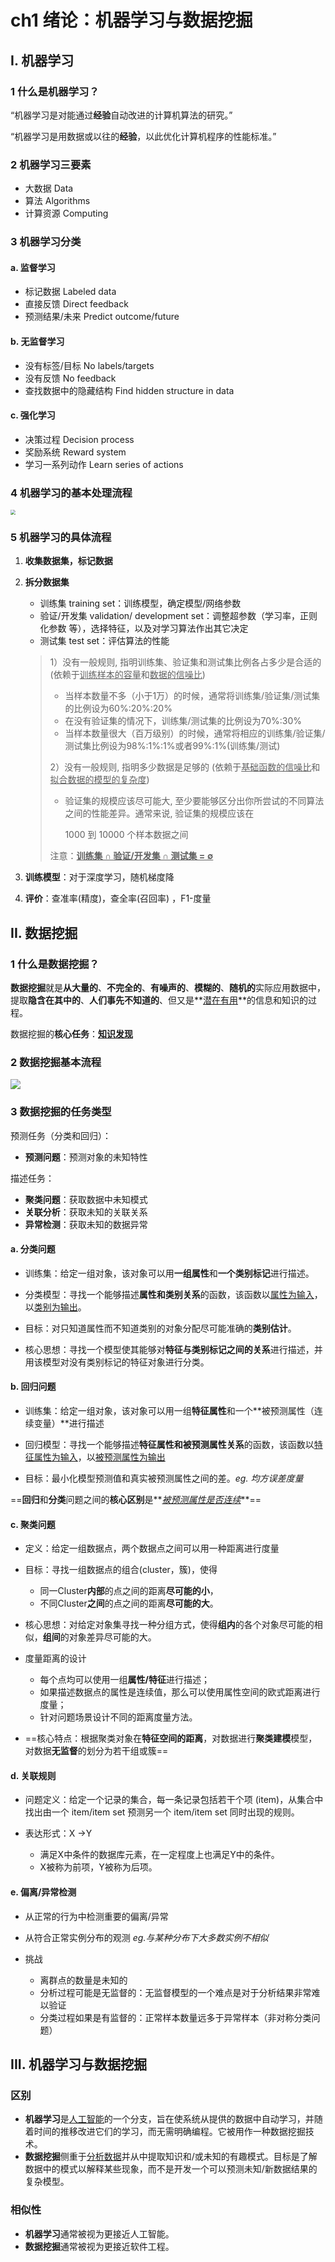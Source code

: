 # ch1 绪论：机器学习与数据挖掘





##  I. 机器学习

### 1 什么是机器学习？

“机器学习是对能通过**经验**自动改进的计算机算法的研究。”

“机器学习是用数据或以往的**经验**，以此优化计算机程序的性能标准。”



### 2 机器学习三要素

- 大数据 Data
- 算法 Algorithms
- 计算资源 Computing



### 3 机器学习分类

#### a. 监督学习

- 标记数据 Labeled data
- 直接反馈 Direct feedback
- 预测结果/未来 Predict outcome/future

#### b. 无监督学习

- 没有标签/目标 No labels/targets
- 没有反馈 No feedback
- 查找数据中的隐藏结构 Find hidden structure in data

#### c. 强化学习

- 决策过程 Decision process
- 奖励系统 Reward system
- 学习一系列动作 Learn series of actions



### 4 机器学习的基本处理流程

<img src="https://raw.githubusercontent.com/abecedarian007/picgo_images/master/img/20240526173651.png" style="zoom: 50%;" />



### 5 机器学习的具体流程

1. **收集数据集，标记数据**

2. **拆分数据集**

   - 训练集 training set：训练模型，确定模型/网络参数
   - 验证/开发集 validation/ development set：调整超参数（学习率，正则化参数 等），选择特征，以及对学习算法作出其它决定
   - 测试集 test set：评估算法的性能

   > 1）没有一般规则, 指明训练集、验证集和测试集比例各占多少是合适的 (依赖于<u>训练样本的容量</u>和<u>数据的信噪比</u>)
   >
   > - 当样本数量不多（小于1万）的时候，通常将训练集/验证集/测试集的比例设为60%:20%:20%
   > - 在没有验证集的情况下，训练集/测试集的比例设为70%:30%
   > - 当样本数量很大（百万级别）的时候，通常将相应的训练集/验证集/测试集比例设为98%:1%:1%或者99%:1%(训练集/测试)
   >
   > 2）没有一般规则, 指明多少数据是足够的 (依赖于<u>基础函数的信噪比</u>和<u>拟合数据的模型的复杂度</u>)
   >
   > - 验证集的规模应该尽可能大, 至少要能够区分出你所尝试的不同算法之间的性能差异。通常来说, 验证集的规模应该在
   >
   >   1000 到 10000 个样本数据之间
   >
   > 注意：**<u>训练集 ∩ 验证/开发集 ∩ 测试集 = ∅</u>**

3. **训练模型**：对于深度学习，随机梯度降

4. **评价**：查准率(精度)，查全率(召回率) ，F1-度量







## II. 数据挖掘

### 1 什么是数据挖掘？

 **数据挖掘**就是**从大量的**、**不完全的**、**有噪声的**、**模糊的**、**随机的**实际应用数据中，提取**隐含在其中的**、**人们事先不知道的**、但又是**<u>潜在有用</u>**的信息和知识的过程。

数据挖掘的**核心任务**：<u>**知识发现**</u>



### 2 数据挖掘基本流程

![](https://raw.githubusercontent.com/abecedarian007/picgo_images/master/img/20240526230120.png)



### 3 数据挖掘的任务类型

预测任务（分类和回归）：

- **预测问题**：预测对象的未知特性

描述任务：

- **聚类问题**：获取数据中未知模式
- **关联分析**：获取未知的关联关系
- **异常检测**：获取未知的数据异常

#### a. 分类问题

- 训练集：给定一组对象，该对象可以用**一组属性**和**一个类别标记**进行描述。

- 分类模型：寻找一个能够描述**属性和类别关系**的函数，该函数以<u>属性为输入</u>，以<u>类别为输出</u>。

- 目标：对只知道属性而不知道类别的对象分配尽可能准确的**类别估计**。

- 核心思想：寻找一个模型使其能够对**特征与类别标记之间的关系**进行描述，并用该模型对没有类别标记的特征对象进行分类。

#### b. 回归问题

- 训练集：给定一组对象，该对象可以用一组**特征属性**和一个**被预测属性（连续变量）**进行描述

- 回归模型：寻找一个能够描述**特征属性和被预测属性关系**的函数，该函数以<u>特征属性为输入</u>，以<u>被预测属性为输出</u>

- 目标：最小化模型预测值和真实被预测属性之间的差。*eg. 均方误差度量*

==**回归**和**分类**问题之间的**核心区别**是**<u>*被预测属性是否连续*</u>**==

#### c. 聚类问题

- 定义：给定一组数据点，两个数据点之间可以用一种距离进行度量

- 目标：寻找一组数据点的组合(cluster，簇)，使得
  - 同一Cluster**内部**的点之间的距离**尽可能的小**，
  - 不同Cluster**之间**的点之间的距离**尽可能的大**。
- 核心思想：对给定对象集寻找一种分组方式，使得**组内**的各个对象尽可能的相似，**组间**的对象差异尽可能的大。
- 度量距离的设计
  - 每个点均可以使用一组**属性/特征**进行描述；
  - 如果描述数据点的属性是连续值，那么可以使用属性空间的欧式距离进行度量；
  - 针对问题场景设计不同的距离度量方法。

- ==核心特点：根据聚类对象在**特征空间的距离**，对数据进行**聚类建模**模型，对数据**无监督**的划分为若干组或簇==

#### d. 关联规则

- 问题定义：给定一个记录的集合，每一条记录包括若干个项 (item)，从集合中找出由一个 item/item set 预测另一个 item/item set 同时出现的规则。

- 表达形式：X ->Y
  - 满足X中条件的数据库元素，在一定程度上也满足Y中的条件。
  - X被称为前项，Y被称为后项。

#### e. 偏离/异常检测

- 从正常的行为中检测重要的偏离/异常
- 从符合正常实例分布的观测   *eg.与某种分布下大多数实例不相似*

- 挑战
  - 离群点的数量是未知的
  - 分析过程可能是无监督的：无监督模型的一个难点是对于分析结果非常难以验证
  - 分类过程如果是有监督的：正常样本数量远多于异常样本（非对称分类问题）





## III. 机器学习与数据挖掘

### 区别

- **机器学习**是<u>人工智能</u>的一个分支，旨在使系统从提供的数据中自动学习，并随着时间的推移改进它们的学习，而无需明确编程。它被用作一种数据挖掘技术。
- **数据挖掘**侧重于<u>分析数据</u>并从中提取知识和/或未知的有趣模式。目标是了解数据中的模式以解释某些现象，而不是开发一个可以预测未知/新数据结果的复杂模型。

### 相似性

- **机器学习**通常被视为更接近人工智能。
- **数据挖掘**通常被视为更接近软件工程。
